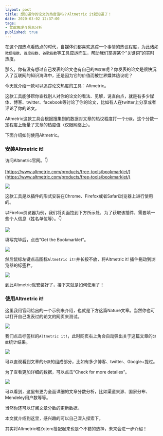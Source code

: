 ```yaml
---
layout: post
title: 想知道你的论文的热度值吗？Altmetric it就知道了！
date: 2020-03-02 12:37:00
tags: 
- 文献管理与信息分析
published: true
---
```


在这个蹭热点看热点的时代，自媒体们都喜欢追踪一个事情的热议程度，为此诸如`微信指数`、`百度指数`、`谷歌指数`等工具应运而生，帮助我们掌握某个“关键词”的实时热度。

那么，你有没有想过自己发表的论文也有自己的`热度值`呢？你发表的论文是很快沉入了互联网的知识海洋中，还是因为它的价值而被世界媒体热议呢？

今天就介绍一款可以追踪论文热度的工具：Altmetric。

这款工具能够帮你查找别人对你的论文的看法、见解，说直白点，就是有多少媒体、博客、twitter、facebook等讨论了你的论文，比如有人在twitter上分享或者评论了你的论文。

Altmetric这款工具会根据搜集到的数据对文章的热议程度打一个`分数`，这个分数一定程度上衡量了文章的热度值（仅限网络上）。

下面介绍如何使用Altmetric。

### 安装Altmetric it!

访问Altmetric官网。👇

[https://www.altmetric.com/products/free-tools/bookmarklet/](https://www.altmetric.com/products/free-tools/bookmarklet/)

![](https://tva1.sinaimg.cn/large/00831rSTly1gcfl6k381jj31740q7782.jpg)

这款工具是以插件的形式安装在Chrome、Firefox或者Safari浏览器上进行使用的。

以Firefox浏览器为例，我们将页面拉到下方所示处，为了获取该插件，需要填一些个人信息（姓名单位等）。👇

![](https://tva1.sinaimg.cn/large/00831rSTly1gcfla5h5pnj31740q70va.jpg)

填写完毕后，点击“Get the Bookmarklet”。

![](https://tva1.sinaimg.cn/large/00831rSTly1gcflcuel3vj31740q740s.jpg)

然后鼠标左键点击图标`Altmetric it!`并长按不放，将Altmetric it! 插件拖动到浏览器的标签栏。

![](https://tva1.sinaimg.cn/large/00831rSTly1gcflgljwdvj31740q7diq.jpg)

到此Altmetric就安装好了，接下来就是如何使用了！

### 使用Altmetric it!

这里我用官网给出的一个示例来介绍，也就是下方这篇Nature文章。当然你也可以打开自己发表过的论文的网页来测试。

![](https://tva1.sinaimg.cn/large/00831rSTgy1gcflm8svu6j31740q7dkl.jpg)

我们点击标签栏的`Altmetric it!`，此时网页右上角会自动弹出关于这篇文章的`分数`统计结果。

![](https://tva1.sinaimg.cn/large/00831rSTgy1gcflnlcj2pj31740q77a9.jpg)

可以直观看到文章的`分数`的组成部分，比如有多少博客、twitter、Google+提过。

为了查看更加详细的数据，可以点击“Check for more detailes”。

![](https://tva1.sinaimg.cn/large/00831rSTgy1gcflrizzn7j30u00wh15u.jpg)

可以看到，这里有更为全面详细的文章分数分析，比如渠道来源、国家分布、Mendeley用户数等等。

当然你还可以订阅文章分数的更新数据。

本文就介绍到这里，感兴趣的可以自己深入探索下。

其实将Altmetric和Zotero搭配起来也是个不错的选择，未来会进一步介绍！